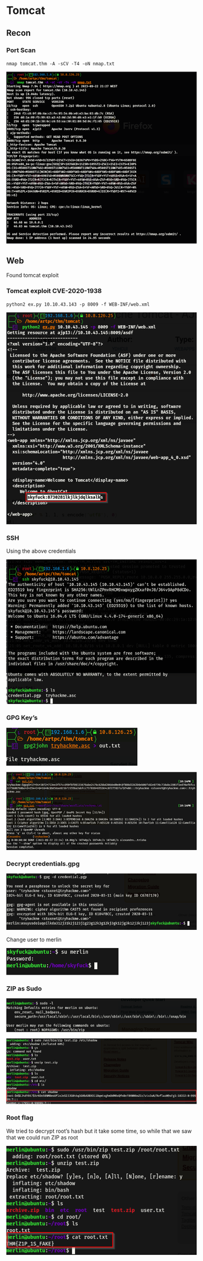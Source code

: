 # Tomcat

## Recon

### Port Scan

`nmap tomcat.thm -A -sCV -T4 -oN nmap.txt`

![Untitled](images/Untitled.png)

## Web

Found tomcat exploit

### Tomcat exploit CVE-2020-1938

`python2 ex.py 10.10.43.143 -p 8009 -f WEB-INF/web.xml`

![Untitled](images/Untitled%201.png)

### SSH

Using the above credentials

![Untitled](images/Untitled%202.png)

### GPG Key’s

![Untitled](images/Untitled%203.png)

![Untitled](images/Untitled%204.png)

### Decrypt credentials.gpg

![Untitled](images/Untitled%205.png)

Change user to merlin

![Untitled](images/Untitled%206.png)

### ZIP as Sudo

![Untitled](images/Untitled%207.png)

![Untitled](images/Untitled%208.png)

### Root flag

We tried to decrypt root’s hash but it take some time, so while that we saw that we could run ZIP as root

![Untitled](images/Untitled%209.png)

